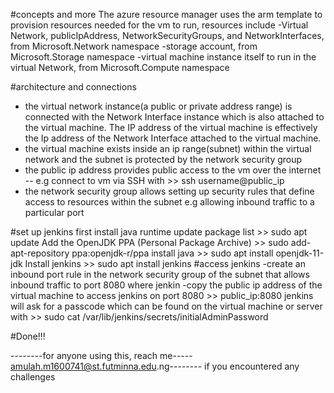
#concepts and more
The azure resource manager uses the arm template to provision resources needed for the vm to run, resources include
-Virtual Network, publicIpAddress, NetworkSecurityGroups, and NetworkInterfaces, from Microsoft.Network namespace
-storage account, from Microsoft.Storage namespace
-virtual machine instance itself to run in the virtual Network, from Microsoft.Compute namespace

#architecture and connections
- the virtual network instance(a public or private address range) is connected with the Network Interface instance which is also attached to the virtual machine. The IP address of the virtual machine is effectively the Ip address of the Network Interface attached to the virtual machine.
- the virtual machine exists inside an ip range(subnet) within  the virtual network and the subnet is protected by the network security group
- the public ip address provides public access to the vm over the internet
    -- e.g connect to vm via SSH with >> ssh username@public_ip
- the network security group allows setting up security rules that define access to resources within the subnet e.g allowing inbound traffic to 
  a particular port
    

#set up jenkins
    first install java runtime
        update package list
            >> sudo apt update
        Add the OpenJDK PPA (Personal Package Archive)
            >> sudo add-apt-repository ppa:openjdk-r/ppa
        install java
            >> sudo apt install openjdk-11-jdk
    Install jenkins
        >> sudo apt install jenkins
#access jenkins
    -create an inbound port rule in the network security group of the subnet that allows inbound traffic to port  8080 where jenkin 
    -copy the public ip address of the virtual machine to access jenkins on port 8080
        >> public_ip:8080
    jenkins will ask for a passcode which can be found on the virtual machine or server with
        >> sudo cat /var/lib/jenkins/secrets/initialAdminPassword

#Done!!! 






--------for anyone using this, reach me----- amulah.m1600741@st.futminna.edu.ng-------- if you encountered any challenges

    


